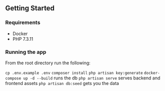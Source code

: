

## Getting Started

### Requirements
- Docker
- PHP 7.3.11

### Running the app

From the root directory run the following:

`cp .env.example .env`
`composer install`
`php artisan key:generate`
`docker-compose up -d --build` runs the db
`php artisan serve` serves backend and frontend assets
`php artisan db:seed` gets you the data